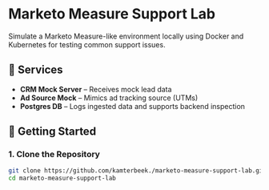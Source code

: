 # Marketo Measure Support Lab

Simulate a Marketo Measure-like environment locally using Docker and Kubernetes for testing common support issues.

## 🔧 Services

- **CRM Mock Server** – Receives mock lead data
- **Ad Source Mock** – Mimics ad tracking source (UTMs)
- **Postgres DB** – Logs ingested data and supports backend inspection

## 🚀 Getting Started

### 1. Clone the Repository

```bash
git clone https://github.com/kamterbeek./marketo-measure-support-lab.git
cd marketo-measure-support-lab

